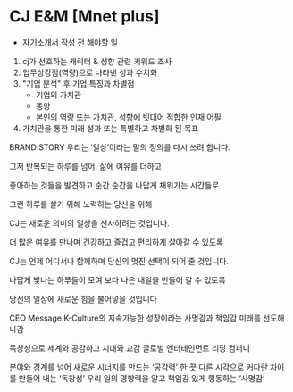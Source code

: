 # CJ E&M [Mnet plus]
- 자기소개서 작성 전 해야할 일
1. cj가 선호하는 캐릭터 & 성향 관련 키워드 조사 
2. 업무상강점(역량)으로 나타낸 성과 수치화
3. "기업 분석" 후 기업 특징과 차별점 
    - 기업의 가치관
    - 동향 
    - 본인의 역량 또는 가치관, 성향에 빗대어 적합한 인재 어필
4. 가치관을 통한 미래 성과 또는 특별하고 차별화 된 목표

BRAND STORY
우리는
‘일상’이라는 말의 정의를
다시 쓰려 합니다.

그저 반복되는 하루를 넘어,
삶에 여유를 더하고

좋아하는 것들을 발견하고
순간 순간을 나답게 채워가는 시간들로

그런 하루를 살기 위해 노력하는
당신을 위해

CJ는 새로운 의미의 일상을
선사하려는 것입니다.

더 많은 여유를 만나며
건강하고 즐겁고 편리하게
살아갈 수 있도록

CJ는 언제 어디서나 함께하며
당신의 멋진 선택이 되어 줄 것입니다.

나답게 빛나는 하루들이 모여
보다 나은 내일을 만들어 갈 수 있도록

당신의 일상에
새로운 힘을 불어넣을 것입니다

CEO Message 
K-Culture의 지속가능한 성장이라는 사명감과 책임감
미래를 선도해 나감

독창성으로 세계와 공감하고 시대와 교감
글로벌 엔터테인먼트 리딩 컴퍼니

분야와 경계를 넘어 새로운 시너지를 만드는 ‘공감력’
한 끗 다른 시각으로 커다란 차이를 만들어 내는 ‘독창성’
우리 일의 영향력을 알고 책임감 있게 행동하는 ‘사명감’